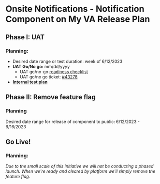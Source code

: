 # Onsite Notifications - Notification Component on My VA Release Plan

## Phase I: UAT 
### Planning:
- Desired date range or test duration: week of 6/12/2023
- **UAT Go/No go:** mm/dd/yyyy
   - UAT go/no-go [readiness checklist](https://github.com/department-of-veterans-affairs/va.gov-team/blob/master/products/identity-personalization/onsite-notifications/mvp/UAT/onsite-notifications-UAT-go-no-go.md)
   - UAT go/no go ticket: [#43278](https://github.com/department-of-veterans-affairs/va.gov-team/issues/43278)
- **[Internal test plan](https://github.com/department-of-veterans-affairs/va.gov-team/blob/master/products/identity-personalization/notifications/vagov-notifications/mvp/UAT/internal-testing-plan.md)**

## Phase II: Remove feature flag 

### Planning
Desired date range for release of component to public: 6/12/2023 - 6/16/2023

## Go Live!
### Planning:
_Due to the small scale of this initiative we will not be conducting a phased launch. When we're ready and cleared by platform we'll simply remove the feature flag._

